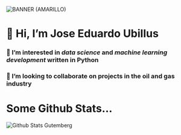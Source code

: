 ![BANNER (AMARILLO)](https://user-images.githubusercontent.com/82128376/139797136-c411cd73-26e6-4ad5-ab73-638d7d91903b.jpg)

# 👋 Hi, I’m Jose Eduardo Ubillus
### 👀 I’m interested in *data science* and *machine learning development* written in Python
### 💞️ I’m looking to collaborate on projects in the oil and gas industry

# Some Github Stats...
![Github Stats Gutemberg](https://github-readme-stats.vercel.app/api?username=joseeubillus&count_private=true,issues&show_icons=true&show_owner=true&theme=tokyonight)

